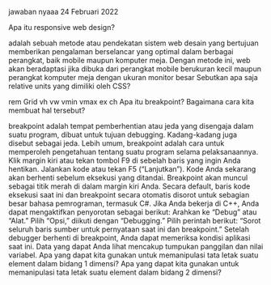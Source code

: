 jawaban nyaaa
24 Februari 2022

Apa itu responsive web design?

adalah sebuah metode atau pendekatan sistem web desain yang bertujuan memberikan pengalaman berselancar yang optimal dalam berbagai perangkat, baik mobile maupun komputer meja. Dengan metode ini, web akan beradaptasi jika dibuka dari perangkat mobile berukuran kecil maupun perangkat komputer meja dengan ukuran monitor besar
Sebutkan apa saja relative units yang dimiliki oleh CSS?

rem
Grid
vh
vw
vmin
vmax
ex
ch
Apa itu breakpoint? Bagaimana cara kita membuat hal tersebut?

breakpoint adalah tempat pemberhentian atau jeda yang disengaja dalam suatu program, dibuat untuk tujuan debugging. Kadang-kadang juga disebut sebagai jeda. Lebih umum, breakpoint adalah cara untuk memperoleh pengetahuan tentang suatu program selama pelaksanaannya.
Klik margin kiri atau tekan tombol F9 di sebelah baris yang ingin Anda hentikan. Jalankan kode atau tekan F5 (“Lanjutkan”). Kode Anda sekarang akan berhenti sebelum eksekusi yang ditandai. Breakpoint akan muncul sebagai titik merah di dalam margin kiri Anda. Secara default, baris kode eksekusi saat ini dan breakpoint secara otomatis disorot untuk sebagian besar bahasa pemrograman, termasuk C#. Jika Anda bekerja di C++, Anda dapat mengaktifkan penyorotan sebagai berikut: Arahkan ke “Debug” atau “Alat.” Pilih “Opsi,” diikuti dengan “Debugging.” Pilih perintah berikut: “Sorot seluruh baris sumber untuk pernyataan saat ini dan breakpoint.” Setelah debugger berhenti di breakpoint, Anda dapat memeriksa kondisi aplikasi saat ini. Data yang dapat Anda lihat mencakup tumpukan panggilan dan nilai variabel.
Apa yang dapat kita gunakan untuk memanipulasi tata letak suatu element dalam bidang 1 dimensi?
Apa yang dapat kita gunakan untuk memanipulasi tata letak suatu element dalam bidang 2 dimensi?

